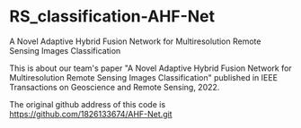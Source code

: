 # RS_classification-AHF-Net
A Novel Adaptive Hybrid Fusion Network for Multiresolution Remote Sensing Images Classification


This is about our team's paper "A Novel Adaptive Hybrid Fusion Network for Multiresolution Remote Sensing Images Classification" published in IEEE Transactions on Geoscience and Remote Sensing, 2022.

The original github address of this code is https://github.com/1826133674/AHF-Net.git
